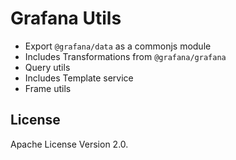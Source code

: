 # Grafana Utils

- Export `@grafana/data` as a commonjs module
- Includes Transformations from `@grafana/grafana`
- Query utils
- Includes Template service
- Frame utils

## License

Apache License Version 2.0.
